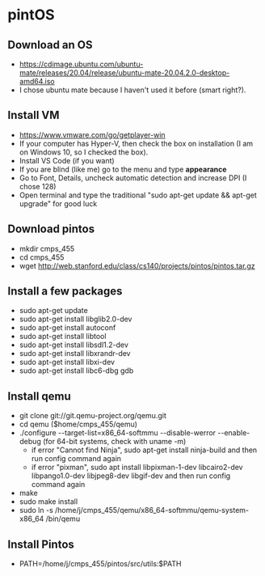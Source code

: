# pintOS

## Download an OS
- https://cdimage.ubuntu.com/ubuntu-mate/releases/20.04/release/ubuntu-mate-20.04.2.0-desktop-amd64.iso
- I chose ubuntu mate because I haven't used it before (smart right?).
## Install VM
- https://www.vmware.com/go/getplayer-win
- If your computer has Hyper-V, then check the box on installation (I am on Windows 10, so I checked the box).
- Install VS Code (if you want)
- If you are blind (like me) go to the menu and type **appearance**
- Go to Font, Details, uncheck automatic detection and increase DPI (I chose 128)
- Open terminal and type the traditional "sudo apt-get update && apt-get upgrade" for good luck
## Download pintos
- mkdir cmps_455
- cd cmps_455
- wget http://web.stanford.edu/class/cs140/projects/pintos/pintos.tar.gz
## Install a few packages
- sudo apt-get update
- sudo apt-get install libglib2.0-dev
- sudo apt-get install autoconf
- sudo apt-get install libtool
- sudo apt-get install libsdl1.2-dev
- sudo apt-get install libxrandr-dev
- sudo apt-get install libxi-dev
- sudo apt-get install libc6-dbg gdb
## Install qemu
- git clone git://git.qemu-project.org/qemu.git
- cd qemu ($home/cmps_455/qemu)
-  ./configure --target-list=x86_64-softmmu --disable-werror --enable-debug (for 64-bit systems, check with uname -m)
   -  if error "Cannot find Ninja", sudo apt-get install ninja-build and then run config command again
   -  if error "pixman", sudo apt install libpixman-1-dev libcairo2-dev libpango1.0-dev libjpeg8-dev libgif-dev and then run config command again
- make
- sudo make install
- sudo ln -s /home/j/cmps_455/qemu/x86_64-softmmu/qemu-system-x86_64 /bin/qemu
## Install Pintos
-  PATH=/home/j/cmps_455/pintos/src/utils:$PATH

